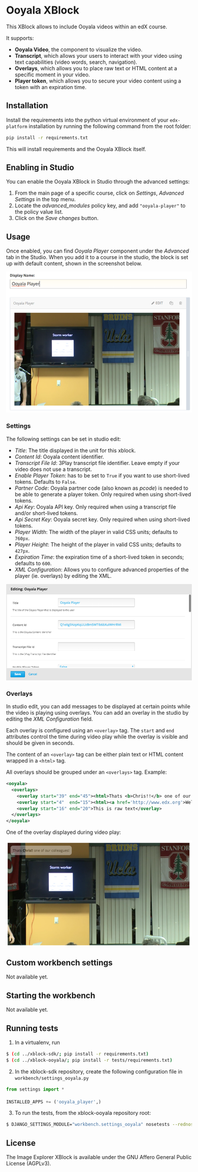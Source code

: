 Ooyala XBlock
=============

This XBlock allows to include Ooyala videos within an edX course.

It supports:

* **Ooyala Video**, the component to visualize the video.
* **Transcript**, which allows your users to interact with your video
  using text capabilities (video words, search, navigation).
* **Overlays**, which allows you to place raw text or HTML content at
  a specific moment in your video.
* **Player token**, which allows you to secure your video content
  using a token with an expiration time.

Installation
------------

Install the requirements into the python virtual environment of your
`edx-platform` installation by running the following command from the
root folder:

```bash
pip install -r requirements.txt
```

This will install requirements and the Ooyala XBlock itself.

Enabling in Studio
------------------

You can enable the Ooyala XBlock in Studio through the advanced
settings:

1. From the main page of a specific course, click on *Settings*,
   *Advanced Settings* in the top menu.
2. Locate the *advanced_modules* policy key, and add
   `"ooyala-player"` to the policy value list.
3. Click on the *Save changes* button.

Usage
-----

Once enabled, you can find _Ooyala Player_ component under the _Advanced_
tab in the Studio. When you add it to a course in the studio, the
block is set up with default content, shown in the screenshot
below.

![Studio View](https://raw.githubusercontent.com/mtyaka/xblock-ooyala/readme-doc/doc/img/studio-view.png)

### Settings

The following settings can be set in studio edit:

* _Title_: The title displayed in the unit for this xblock.
* _Content Id_: Ooyala content identifier.
* _Transcript File Id_: 3Play transcript file identifier. Leave empty
  if your video does not use a transcript.
* _Enable Player Token_: has to be set to `True` if you want to use
  short-lived tokens. Defaults to `False`.
* _Partner Code_: Ooyala partner code (also known as _pcode_) is
  needed to be able to generate a player token. Only required when
  using short-lived tokens.
* _Api Key_: Ooyala API key. Only required when using a transcript
  file and/or short-lived tokens.
* _Api Secret Key_: Ooyala secret key. Only required when using
  short-lived tokens.
* _Player Width_: The width of the player in valid CSS units; defaults
  to `760px`.
* _Player Height_: The height of the player in valid CSS units;
  defaults to `427px`.
* _Expiration Time_: the expiration time of a short-lived token in
  seconds; defaults to `600`.
* _XML Configuration_: Allows you to configure advanced properties of
  the player (ie. overlays) by editing the XML.

![Studio Edit](https://raw.githubusercontent.com/mtyaka/xblock-ooyala/readme-doc/doc/img/studio-edit.png)

### Overlays

In studio edit, you can add messages to be displayed at certain points
while the video is playing using overlays. You can add an overlay in
the studio by editing the _XML Configuration_ field.

Each overlay is configured using an `<overlay>` tag. The `start` and
`end` attributes control the time during video play while the overlay
is visible and should be given in seconds.

The content of an `<overlay>` tag can be either plain text or HTML
content wrapped in a `<html>` tag.

All overlays should be grouped under an `<overlays>` tag. Example:

```xml
<ooyala>
  <overlays>
    <overlay start="39" end="45"><html>Thats <b>Chris!!</b> one of our colleagues!</html></overlay>
    <overlay start="4"  end="15"><html><a href='http://www.edx.org'>Welcome</a> to <b>our course</b>!</html></overlay>
    <overlay start="16" end="20">This is raw text</overlay>
  </overlays>
</ooyala>
```

One of the overlay displayed during video play:

![Video Overlay](https://raw.githubusercontent.com/mtyaka/xblock-ooyala/readme-doc/doc/img/student-view-overlay.png)

Custom workbench settings
-------------------------

Not available yet.

Starting the workbench
----------------------

Not available yet.

Running tests
-------------

1. In a virtualenv, run

```bash
$ (cd ../xblock-sdk/; pip install -r requirements.txt)
$ (cd ../xblock-ooyala/; pip install -r tests/requirements.txt)
```

2. In the xblock-sdk repository, create the following configuration
   file in `workbench/settings_ooyala.py`

```python
from settings import *

INSTALLED_APPS += ('ooyala_player',)
```

3. To run the tests, from the xblock-ooyala repository root:

```bash
$ DJANGO_SETTINGS_MODULE="workbench.settings_ooyala" nosetests --rednose --verbose --with-cover --cover-package=ooyala_player
```

License
-------

The Image Explorer XBlock is available under the GNU Affero General
Public License (AGPLv3).
